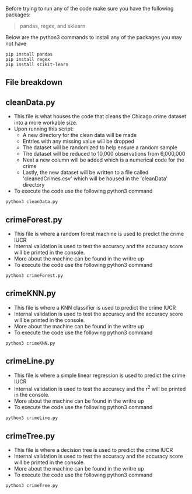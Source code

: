 Before trying to run any of the code make sure you have the following packages:
>pandas, regex, and sklearn

Below are the python3 commands to install any of the packages you may not have
```
pip install pandas
pip install regex
pip install scikit-learn
```

File breakdown
-

cleanData.py
-
- This file is what houses the code that cleans the Chicago crime dataset into a more workable size.
- Upon running this script:
  - A new directory for the clean data will be made
  - Entries with any missing value will be dropped
  - The dataset will be randomized to help ensure a random sample
  - The dataset will be reduced to 10,000 observations from 6,000,000
  - Next a new column will be added which is a numerical code for the crime
  - Lastly, the new dataset will be written to a file called 'cleanedCrimes.csv' which will be housed in the 'cleanData' directory
- To execute the code use the following python3 command
```
python3 cleanData.py
```

crimeForest.py
-
- This file is where a random forest machine is used to predict the crime IUCR
- Internal validation is used to test the accuracy and the accuracy score will be printed in the console.
- More about the machine can be found in the writre up
- To execute the code use the following python3 command
```
python3 crimeForest.py
```

crimeKNN.py
-
- This file is where a KNN classifier is used to predict the crime IUCR
- Internal validation is used to test the accuracy and the accuracy score will be printed in the console.
- More about the machine can be found in the writre up
- To execute the code use the following python3 command
```
python3 crimeKNN.py
```

crimeLine.py
-
- This file is where a simple linear regression is used to predict the crime IUCR
- Internal validation is used to test the accuracy and the r<sup>2</sup> will be printed in the console.
- More about the machine can be found in the writre up
- To execute the code use the following python3 command
```
python3 crimeLine.py
```

crimeTree.py
-
- This file is where a decision tree is used to predict the crime IUCR
- Internal validation is used to test the accuracy and the accuracy score will be printed in the console.
- More about the machine can be found in the writre up
- To execute the code use the following python3 command
```
python3 crimeTree.py
```

